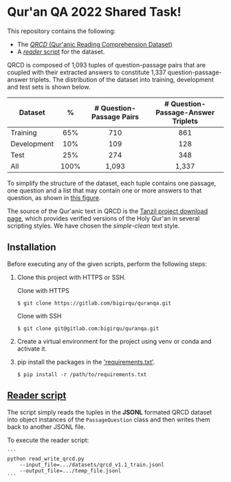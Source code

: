 # Qur'an QA 2022 Shared Task!

This repository contains the following:
* The [*QRCD* (Qur'anic Reading Comprehension Dataset)](https://gitlab.com/bigirqu/quranqa/-/tree/main/datasets)
* A [*reader* script](https://gitlab.com/bigirqu/quranqa/-/tree/main/code) for the dataset.

QRCD is composed of 1,093 tuples of question-passage pairs that are coupled with their extracted answers to constitute 1,337 question-passage-answer triplets. The distribution of the dataset into training, development and test sets is shown below.


| **Dataset** | **%** | **# Question-Passage  Pairs** | **# Question-Passage-Answer  Triplets** |
|-------------|:-----:|:-----------------------------:|:---------------------------------------:|
| Training    |  65%  |              710              |                   861                   |
| Development |  10%  |              109              |                   128                   |
| Test        |  25%  |              274              |                   348                   |
| All         |  100% |              1,093            |                  1,337                  |


To simplify the structure of the dataset, each tuple contains one passage, one question and a list that may contain one or more answers to that question, as shown in [this figure](https://gitlab.com/bigirqu/quranqa/-/blob/main/datasets/README.md). 

The source of the Qur'anic text in QRCD is the [Tanzil project download page](https://tanzil.net/download/), which provides verified versions of the Holy Qur'an in several scripting styles. We have chosen the *simple-clean* text style. 

## Installation

Before executing any of the given scripts, perform the following steps:

1. Clone this project with HTTPS or SSH.

    Clone with HTTPS
    ~~~
    $ git clone https://gitlab.com/bigirqu/quranqa.git
    ~~~

    Clone with SSH
    ```
    $ git clone git@gitlab.com:bigirqu/quranqa.git
    ```

2. Create a virtual environment for the project using venv or conda and activate it.


3. pip install the packages in the ['requirements.txt'](https://gitlab.com/bigirqu/quranqa/-/blob/main/requirements.txt).

    ```
    $ pip install -r /path/to/requirements.txt
    ```

## [Reader script](https://gitlab.com/bigirqu/quranqa/-/blob/main/code/read_write_qrcd.py)

The script simply reads the tuples in the **JSONL** formated QRCD dataset into object instances of the `PassageQuestion` class and  then writes them back to another JSONL file. 

To execute the reader script:

    ```
    python read_write_qrcd.py
        --input_file=.../datasets/qrcd_v1.1_train.jsonl
        --output_file=.../temp_file.jsonl
    ```

